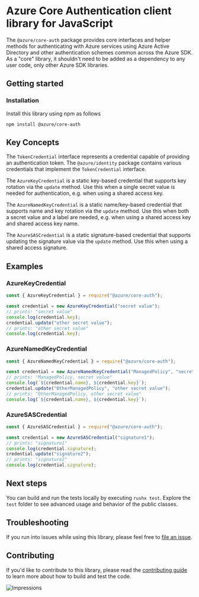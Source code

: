 # Azure Core Authentication client library for JavaScript

The `@azure/core-auth` package provides core interfaces and helper methods for authenticating with Azure services using Azure Active Directory and other authentication schemes common across the Azure SDK. As a "core" library, it shouldn't need to be added as a dependency to any user code, only other Azure SDK libraries.

## Getting started

### Installation

Install this library using npm as follows

```
npm install @azure/core-auth
```

## Key Concepts

The `TokenCredential` interface represents a credential capable of providing an authentication token. The `@azure/identity` package contains various credentials that implement the `TokenCredential` interface.

The `AzureKeyCredential` is a static key-based credential that supports key rotation via the `update` method. Use this when a single secret value is needed for authentication, e.g. when using a shared access key.

The `AzureNamedKeyCredential` is a static name/key-based credential that supports name and key rotation via the `update` method. Use this when both a secret value and a label are needed, e.g. when using a shared access key and shared access key name.

The `AzureSASCredential` is a static signature-based credential that supports updating the signature value via the `update` method. Use this when using a shared access signature.

## Examples

### AzureKeyCredential

```js
const { AzureKeyCredential } = require("@azure/core-auth");

const credential = new AzureKeyCredential("secret value");
// prints: "secret value"
console.log(credential.key);
credential.update("other secret value");
// prints: "other secret value"
console.log(credential.key);
```

### AzureNamedKeyCredential

```js
const { AzureNamedKeyCredential } = require("@azure/core-auth");

const credential = new AzureNamedKeyCredential("ManagedPolicy", "secret value");
// prints: "ManagedPolicy, secret value"
console.log(`${credential.name}, ${credential.key}`);
credential.update("OtherManagedPolicy", "other secret value");
// prints: "OtherManagedPolicy, other secret value"
console.log(`${credential.name}, ${credential.key}`);
```

### AzureSASCredential

```js
const { AzureSASCredential } = require("@azure/core-auth");

const credential = new AzureSASCredential("signature1");
// prints: "signature1"
console.log(credential.signature);
credential.update("signature2");
// prints: "signature2"
console.log(credential.signature);
```

## Next steps

You can build and run the tests locally by executing `rushx test`. Explore the `test` folder to see advanced usage and behavior of the public classes.

## Troubleshooting

If you run into issues while using this library, please feel free to [file an issue](https://github.com/Azure/azure-sdk-for-js/issues/new).

## Contributing

If you'd like to contribute to this library, please read the [contributing guide](https://github.com/Azure/azure-sdk-for-js/blob/master/CONTRIBUTING.md) to learn more about how to build and test the code.

![Impressions](https://azure-sdk-impressions.azurewebsites.net/api/impressions/azure-sdk-for-js%2Fsdk%2Fcore%2Fcore-auth%2FREADME.png)
